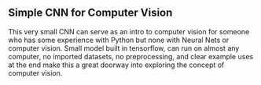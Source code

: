 ## Simple CNN for Computer Vision

This very small CNN can serve as an intro to computer vision for someone who has some experience with Python but none with Neural Nets or computer vision. Small model built in tensorflow, can run on almost any computer, no imported datasets, no preprocessing, and clear example uses at the end make this a great doorway into exploring the concept of computer vision.